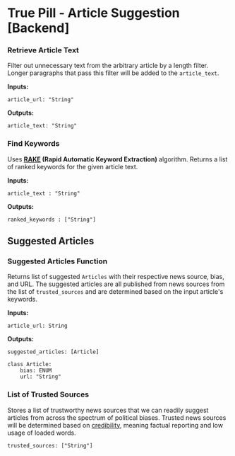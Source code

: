 ﻿# True Pill  - Article Suggestion [Backend]

### Retrieve Article Text
Filter out unnecessary text from the arbitrary article by a length filter. Longer paragraphs that pass this filter will be added to the ``article_text``.

**Inputs:**

	article_url: "String"

**Outputs:**

	article_text: "String"

### Find Keywords
Uses **[RAKE](https://pypi.org/project/rake-nltk/) (Rapid Automatic Keyword Extraction)** algorithm. 
Returns a list of ranked keywords for the given article text.

**Inputs:**

	article_text : "String"

**Outputs:**
		
	ranked_keywords : ["String"]
	
## Suggested Articles
### Suggested Articles Function
Returns list of suggested ``Articles``  with their respective news source, bias, and URL. The suggested articles are all published from news sources from the list of ``trusted_sources``  and are determined based on the input article's keywords.

**Inputs:**

    article_url: String
**Outputs:**

	suggested_articles: [Article]

	class Article:
		bias: ENUM
		url: "String"

### List of Trusted Sources
Stores a list of trustworthy news sources that we can readily suggest articles from across the spectrum of political biases.
Trusted news sources will be determined based on [credibility](https://mediabiasfactcheck.com/center/), meaning factual reporting and low usage of loaded words.


	trusted_sources: ["String"]


